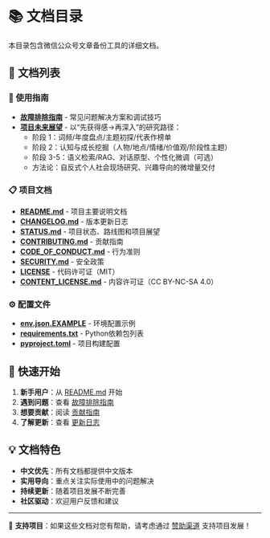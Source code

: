 # 📚 文档目录

本目录包含微信公众号文章备份工具的详细文档。

## 📖 文档列表

### 🔧 使用指南
- **[故障排除指南](TROUBLESHOOTING.md)** - 常见问题解决方案和调试技巧
- **[项目未来展望](FUTURE_VISION.md)** - 以“先获得感→再深入”的研究路径：
  - 阶段 1：词频/年度盘点/主题初探/代表作榜单
  - 阶段 2：认知与成长挖掘（人物/地点/情绪/价值观/阶段性主题）
  - 阶段 3-5：语义检索/RAG、对话原型、个性化微调（可选）
  - 方法论：自反式个人社会现场研究、兴趣导向的微增量交付

### 📋 项目文档
- **[README.md](../README.md)** - 项目主要说明文档
- **[CHANGELOG.md](../CHANGELOG.md)** - 版本更新日志
- **[STATUS.md](../STATUS.md)** - 项目状态、路线图和项目展望
- **[CONTRIBUTING.md](../CONTRIBUTING.md)** - 贡献指南
- **[CODE_OF_CONDUCT.md](../CODE_OF_CONDUCT.md)** - 行为准则
- **[SECURITY.md](../SECURITY.md)** - 安全政策
- **[LICENSE](../LICENSE)** - 代码许可证（MIT）
- **[CONTENT_LICENSE.md](../CONTENT_LICENSE.md)** - 内容许可证（CC BY-NC-SA 4.0）

### ⚙️ 配置文件
- **[env.json.EXAMPLE](../env.json.EXAMPLE)** - 环境配置示例
- **[requirements.txt](../requirements.txt)** - Python依赖包列表
- **[pyproject.toml](../pyproject.toml)** - 项目构建配置

## 🎯 快速开始

1. **新手用户**：从 [README.md](../README.md) 开始
2. **遇到问题**：查看 [故障排除指南](TROUBLESHOOTING.md)
3. **想要贡献**：阅读 [贡献指南](../CONTRIBUTING.md)
4. **了解更新**：查看 [更新日志](../CHANGELOG.md)

## 💡 文档特色

- **中文优先**：所有文档都提供中文版本
- **实用导向**：重点关注实际使用中的问题解决
- **持续更新**：随着项目发展不断完善
- **社区驱动**：欢迎用户反馈和建议

---

💝 **支持项目**：如果这些文档对您有帮助，请考虑通过 [赞助渠道](../README.md#-赞助渠道) 支持项目发展！

